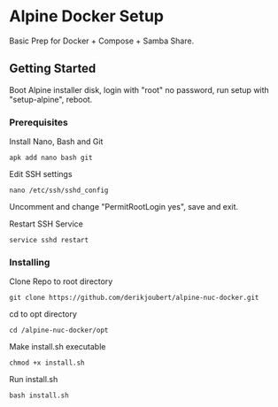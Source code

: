 # Alpine Docker Setup

Basic Prep for Docker + Compose + Samba Share.

## Getting Started

Boot Alpine installer disk, login with "root" no password, run setup with "setup-alpine", reboot.

### Prerequisites

Install Nano, Bash and Git

```
apk add nano bash git
```

Edit SSH settings

```
nano /etc/ssh/sshd_config
```

Uncomment and change "PermitRootLogin yes", save and exit.

Restart SSH Service

```
service sshd restart
```

### Installing

Clone Repo to root directory

```
git clone https://github.com/derikjoubert/alpine-nuc-docker.git
```

cd to opt directory

```
cd /alpine-nuc-docker/opt
```

Make install.sh executable

```
chmod +x install.sh
```

Run install.sh

```
bash install.sh
```



